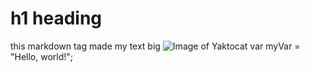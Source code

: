 # h1 heading
this markdown tag made my text big
![Image of Yaktocat](https://octodex.github.com/images/yaktocat.png)
var myVar = "Hello, world!";
